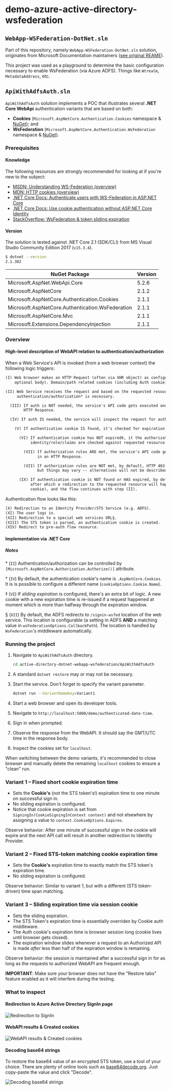 # demo-azure-active-directory-wsfederation

## `WebApp-WSFederation-DotNet.sln`

Part of this repository, namely `WebApp-WSFederation-DotNet.sln` solution, originates from Microsoft Documentation maintainers ([see original REAME](https://github.com/hris-front-end-team/demo-azure-active-directory-wsfederation/blob/master/ORIGINAL_MICROSOFT_README.md)).

This project was used as a playground to determine the basic configuration necessary to enable WsFederation (via Azure ADFS).
Things like `Wtrealm`, `MetadataAddress`, etc.

## `ApiWithAdfsAuth.sln`

`ApiWithAdfsAuth` solution implements a POC that illustrates several **.NET Core WebApi** authentication variants that are based on both:

* **Cookies** (`Microsoft.AspNetCore.Authentication.Cookies` namespace & [NuGet](https://www.nuget.org/packages/Microsoft.AspNetCore.Authentication.Cookies/)); and
* **WsFederation** (`Microsoft.AspNetCore.Authentication.WsFederation` namespace & [NuGet](https://www.nuget.org/packages/Microsoft.AspNetCore.Authentication.WsFederation/)).

### Prerequisites

#### Knowledge

The following resources are strongly recommended for looking at if you're new to the subject:

* [MSDN: Understanding WS-Federation (overview)](https://msdn.microsoft.com/en-us/library/bb498017.aspx?f=255&MSPPError=-2147217396)
* [MDN: HTTP cookies (overview)](https://developer.mozilla.org/en-US/docs/Web/HTTP/Cookies)
* [.NET Core Docs: Authenticate users with WS-Federation in ASP.NET Core](https://docs.microsoft.com/en-us/aspnet/core/security/authentication/ws-federation?view=aspnetcore-2.1)
* [.NET Core Docs: Use cookie authentication without ASP.NET Core Identity](https://docs.microsoft.com/en-us/aspnet/core/security/authentication/cookie?view=aspnetcore-2.1&tabs=aspnetcore2x)
* [StackOverflow: WsFederation & token sliding expiration](https://stackoverflow.com/a/28631956/482868)

#### Version

The solution is tested against .NET Core 2.1 (SDK/CLI) from MS Visual Studio Community Edition 2017 (`v15.3.4`).

```sh
$ dotnet --version
2.1.302
```

| NuGet Package                                    | Version |
| ------------------------------------------------ | ------- |
| Microsoft.AspNet.WebApi.Core                     | 5.2.6   |
| Microsoft.AspNetCore                             | 2.1.2   |
| Microsoft.AspNetCore.Authentication.Cookies      | 2.1.1   |
| Microsoft.AspNetCore.Authentication.WsFederation | 2.1.1   |
| Microsoft.AspNetCore.Mvc                         | 2.1.1   |
| Microsoft.Extensions.DependencyInjection         | 2.1.1   |

### Overview

#### High-level description of WebAPI relation to authentication/authorization

When a Web Service's API is invoked (from a web browser context) the following logic triggers:

```txt
(I) Web browser makes an HTTP Request (often via XHR object) as configured in client code (HTTP Verb + URL +
    optional body). Domain/path related cookies (including Auth cookie) are included into the request's headers.

(II) Web Service receives the request and based on the requested resource's confifguration determines whether
     authentication/authorization* is necessary.

  (III) If auth is NOT needed, the service's API code gets executed and the result is returned in an
        HTTP Response.

  (IV) If auth IS needed, the service will inspect the request for authentication cookie† presence.

    (V) If authentication cookie IS found, it's checked for expiration.

      (VI) If authentication cookie has NOT expired‡, it the authorization logic kicks in (e.g. user's
           identity/role/claims are checked against requested resource access configuration).

        (VII) If authorization rules ARE met, the service's API code gets executed and the result is returned
              in an HTTP Response.

        (VII) If authorization rules are NOT met, by default, HTTP 403 Forbidden Response is sent back,
              but things may vary -- alternatives will not be described here in detail.

      (IX) If authentication cookie is NOT found or HAS expired, by default, the authentication flow triggers,
           after which a redirection to the requested resource will happen (now with the unexpired authentication
           cookie), and the flow continues with step (II).
```

Authentication flow looks like this:

```txt
(X) Redirection to an Identity Provider/STS Service (e.g. ADFS).
(XI) The user logs in.
(XII) Redirection to a special web services URL§.
(XIII) The STS token is parsed, an authentication cookie is created.
(XIV) Redirect to pre-auth flow resource.
```

#### Implementation via .NET Core

##### Notes

\* (`II`) Authentication/authorization can be controlled by `[Microsoft.AspNetCore.Authorization.Authorize()]` attribute.

† (`IV`) By default, the authentication cookie's name is `.AspNetCore.Cookies`. It is is possible to configure a different name (`cookieOptions.Cookie.Name`).

‡ (`VI`) If _sliding expiration_ is configured, there's an extra bit of logic. A new cookie with a new expiration time is re-issued if a request happened at moment which is more than halfway through the expiration window.

§ (`XII`) By default, the ADFS redirects to `/signin-wsfed` location of the web service. This location is configurable (a setting in ADFS **AND** a matching value in `wsFederationOptions.CallbackPath`). The location is handled by `WsFederation`'s middleware automatically.

### Running the project

1. Navigate to `ApiWithAdfsAuth` directory.

    ```sh
    cd active-directory-dotnet-webapp-wsfederation/ApiWithAdfsAuth
    ```

1. A standard `dotnet restore` may or may not be necessary.

1. Start the service. Don't forget to specify the variant parameter.

    ```sh
    dotnet run --VariantNameKey=Variant1
    ```

1. Start a web browser and open its developer tools.

1. Navigate to `http://localhost:5000/demo/authenticated-date-time`.

1. Sign in when prompted.

1. Observe the response from the WebAPI. It should say the GMT/UTC time in the response body.

1. Inspect the cookies set for `localhost`.

When switching between the demo variants, it's recommended to close browser and manually delete the remaining `localhost` cookies to ensure a "clean" run.

### Variant 1 – Fixed short cookie expiration time

* Sets the **Cookie's** (not the STS token's!) expiration time to one minute on successful sign in.
* No sliding expiration is configured.
* Notice that cookie expiration is set from `SigningIn(CookieSigningInContext context)` and not elsewhere by assigning a value to `context.CookieOptions.Expires`.

Observe behavior: After one minute of successful sign in the cookie will expire and the next API call will result in another redirection to Identity Provider.

### Variant 2 – Fixed STS-token matching cookie expiration time

* Sets the **Cookie's** expiration time to exactly match the STS token's expiration time.
* No sliding expiration is configured.

Observe behavior: Similar to variant 1, but with a different (STS token-driven) time span matching.

### Variant 3 – Sliding expiration time via session cookie

* Sets the sliding expiration.
* The STS Token's expiration time is essentially overriden by Cookie auth middleware.
* The Auth cookie's expiration time is browser session long (cookie lives until browser gets closed).
* The expiration window slides whenever a request to an Authorized API is made _after_ less than half of the expiration window is remaining.

Observe behavior: the session is maintained after a successful sign in for as long as the requests to authorized WebAPI are frequent enough.

**IMPORTANT**: Make sure your browser does not have the "Restore tabs" feature enabled as it will interfere during the testing.

### What to inspect

#### Redirection to Azure Active Directory SignIn page

![Redirection to SignIn](images/1_redirection_to_sign_in.png)

#### WebAPI results & Created cookies

![WebAPI results & Created cookies](images/2_web_api-response.png)

#### Decoding base64 strings

To restore the base64 value of an encrypted STS token, use a tool of your choice.
There are plenty of online tools such as [base64decode.org](https://www.base64decode.org).
Just copy-paste the value and click "Decode".

![Decoding base64 strings](images/3_base64_decoder.png)

